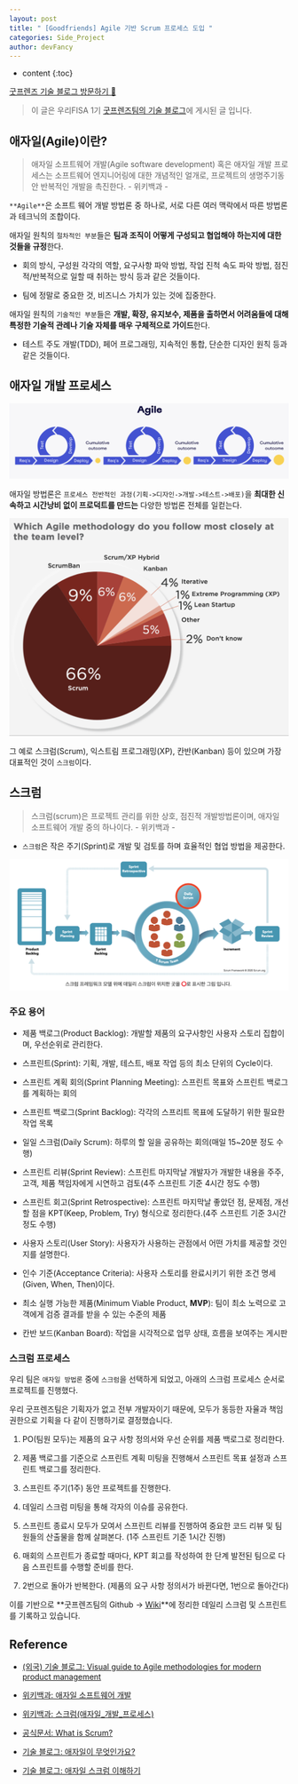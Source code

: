 ```yaml
---
layout: post
title: " [Goodfriends] Agile 기반 Scrum 프로세스 도입 "
categories: Side_Project
author: devFancy
---
```

* content
{:toc}

[굿프렌즈 기술 블로그 방문하기 🎋](https://goodfriends-team.tistory.com/)

> 이 글은 우리FISA 1기 [굿프렌즈팀의 기술 블로그](https://goodfriends-team.tistory.com/5)에 게시된 글 입니다.

## 애자일(Agile)이란?

> 애자일 소프트웨어 개발(Agile software development) 혹은 애자일 개발 프로세스는 소프트웨어 엔지니어링에 대한 개념적인 얼개로, 프로젝트의 생명주기동안 반복적인 개발을 촉진한다. - 위키백과 -


`**Agile**`은 소프트 웨어 개발 방법론 중 하나로, 서로 다른 여러 맥락에서 따른 방법론과 테크닉의 조합이다.

애자일 원칙의 `절차적인 부분`들은 **팀과 조직이 어떻게 구성되고 협업해야 하는지에 대한 것들을 규정**한다.

- 회의 방식, 구성원 각각의 역할, 요구사항 파악 방법, 작업 진척 속도 파악 방법, 점진적/반복적으로 일할 때 취하는 방식 등과 같은 것들이다.

- 팀에 정말로 중요한 것, 비즈니스 가치가 있는 것에 집중한다.


애자일 원칙의 `기술적인 부분`들은 **개발, 확장, 유지보수, 제품을 출하면서 어려움들에 대해 특정한 기술적 관례나 기술 자체를 매우 구체적으로 가이드**한다.

- 테스트 주도 개발(TDD), 페어 프로그래밍, 지속적인 통합, 단순한 디자인 원칙 등과 같은 것들이다.

## 애자일 개발 프로세스

![](/assets/img/goodfriends/agile_1.png)

애자일 방법론은 `프로세스 전반적인 과정(기획->디자인->개발->테스트->배포)`을 **최대한 신속하고 시간낭비 없이 프로덕트를 만드는** 다양한 방법론 전체를 일컫는다.

![](/assets/img/goodfriends/agile_2.png)

그 예로 스크럼(Scrum), 익스트림 프로그래밍(XP), 칸반(Kanban) 등이 있으며 가장 대표적인 것이 `스크럼`이다.

## 스크럼

> 스크럼(scrum)은 프로젝트 관리를 위한 상호, 점진적 개발방법론이며, 애자일 소프트웨어 개발 중의 하나이다. - 위키백과 -

- `스크럼`은 작은 주기(Sprint)로 개발 및 검토를 하며 효율적인 협업 방법을 제공한다.

![](/assets/img/goodfriends/agile_3.png)

### 주요 용어

- 제품 백로그(Product Backlog): 개발할 제품의 요구사항인 사용자 스토리 집합이며, 우선순위로 관리한다.

- 스프린트(Sprint): 기획, 개발, 테스트, 배포 작업 등의 최소 단위의 Cycle이다.

- 스프린트 계획 회의(Sprint Planning Meeting): 스프린트 목표와 스프린트 백로그를 계획하는 회의

- 스프린트 백로그(Sprint Backlog): 각각의 스프리트 목표에 도달하기 위한 필요한 작업 목록

- 일일 스크럼(Daily Scrum): 하루의 할 일을 공유하는 회의(매일 15~20분 정도 수행)

- 스프린트 리뷰(Sprint Review): 스프린트 마지막날 개발자가 개발한 내용을 주주, 고객, 제품 책임자에게 시연하고 검토(4주 스프린트 기준 4시간 정도 수행)

- 스프린트 회고(Sprint Retrospective): 스프린트 마지막날 좋았던 점, 문제점, 개선할 점을 KPT(Keep, Problem, Try) 형식으로 정리한다.(4주 스프린트 기준 3시간 정도 수행)

- 사용자 스토리(User Story): 사용자가 사용하는 관점에서 어떤 가치를 제공할 것인지를 설명한다.

- 인수 기준(Acceptance Criteria): 사용자 스토리를 완료시키기 위한 조건 명세(Given, When, Then)이다.

- 최소 실행 가능한 제품(Minimum Viable Product, **MVP**): 팀이 최소 노력으로 고객에게 검증 결과를 받을 수 있는 수준의 제품

- 칸반 보드(Kanban Board): 작업을 시각적으로 업무 상태, 흐름을 보여주는 게시판


### 스크럼 프로세스

우리 팀은 `애자일 방법론` 중에 `스크럼`을 선택하게 되었고, 아래의 스크럼 프로세스 순서로 프로젝트를 진행했다.

우리 굿프렌즈팀은 기획자가 없고 전부 개발자이기 때문에, 모두가 동등한 자율과 책임 권한으로 기획을 다 같이 진행하기로 결정했습니다.


1. PO(팀원 모두)는 제품의 요구 사항 정의서와 우선 순위를 제품 백로그로 정리한다.

2. 제품 백로그를 기준으로 스프린트 계획 미팅을 진행해서 스프린트 목표 설정과 스프린트 백로그를 정리한다.

3. 스프린트 주기(1주) 동안 프로젝트를 진행한다.

4. 데일리 스크럼 미팅을 통해 각자의 이슈를 공유한다.

5. 스프린트 종료시 모두가 모여서 스프린트 리뷰를 진행하여 중요한 코드 리뷰 및 팀원들의 산출물을 함께 살펴본다. (1주 스프린트 기준 1시간 진행)

6. 매회의 스프린트가 종료할 때마다, KPT 회고를 작성하여 한 단계 발전된 팀으로 다음 스프린트를 수행할 준비를 한다.

7. 2번으로 돌아가 반복한다. (제품의 요구 사항 정의서가 바뀐다면, 1번으로 돌아간다)


이를 기반으로 **굿프렌즈팀의 Github -> [Wiki](https://github.com/woorifisa-projects/GoodFriends/wiki/데일리-스크럼-기록)**에 정리한 데일리 스크럼 및 스프린트를 기록하고 있습니다.

## Reference

- [(외국) 기술 블로그: Visual guide to Agile methodologies for modern product management](https://miro.com/blog/choose-between-agile-lean-scrum-kanban/)

- [위키백과: 애자일 소프트웨어 개발](https://ko.wikipedia.org/wiki/%EC%95%A0%EC%9E%90%EC%9D%BC_%EC%86%8C%ED%94%84%ED%8A%B8%EC%9B%A8%EC%96%B4_%EA%B0%9C%EB%B0%9C)

- [위키백과: 스크럼(애자일_개발_프로세스)](https://ko.wikipedia.org/wiki/%EC%8A%A4%ED%81%AC%EB%9F%BC_(%EC%95%A0%EC%9E%90%EC%9D%BC_%EA%B0%9C%EB%B0%9C_%ED%94%84%EB%A1%9C%EC%84%B8%EC%8A%A4))

- [공식문서: What is Scrum?](https://www.scrum.org/resources/what-scrum-module)

- [기술 블로그: 애자일이 무엇인가요?](https://brunch.co.kr/@insuk/5)

- [기술 블로그: 애자일 스크럼 이해하기](https://medium.com/dtevangelist/scrum-dfc6523a3604)